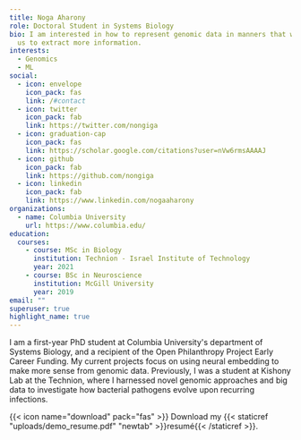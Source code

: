 ```yaml
---
title: Noga Aharony
role: Doctoral Student in Systems Biology
bio: I am interested in how to represent genomic data in manners that will allow
  us to extract more information.
interests:
  - Genomics
  - ML
social:
  - icon: envelope
    icon_pack: fas
    link: /#contact
  - icon: twitter
    icon_pack: fab
    link: https://twitter.com/nongiga
  - icon: graduation-cap
    icon_pack: fas
    link: https://scholar.google.com/citations?user=nVw6rmsAAAAJ
  - icon: github
    icon_pack: fab
    link: https://github.com/nongiga
  - icon: linkedin
    icon_pack: fab
    link: https://www.linkedin.com/nogaaharony
organizations:
  - name: Columbia University
    url: https://www.columbia.edu/
education:
  courses:
    - course: MSc in Biology
      institution: Technion - Israel Institute of Technology
      year: 2021
    - course: BSc in Neuroscience
      institution: McGill University
      year: 2019
email: ""
superuser: true
highlight_name: true
---
```

I am a first-year PhD student at Columbia University's department of Systems Biology, and a recipient of the Open Philanthropy Project Early Career Funding. My current projects focus on using neural embedding to make more sense from genomic data. Previously, I was a student at Kishony Lab at the Technion, where I harnessed novel genomic approaches and big data to investigate how bacterial pathogens evolve upon recurring infections.

{{< icon name="download" pack="fas" >}} Download my {{< staticref "uploads/demo_resume.pdf" "newtab" >}}resumé{{< /staticref >}}.